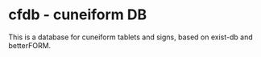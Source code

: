 cfdb - cuneiform DB
======================

This is a database for cuneiform tablets and signs, based on exist-db and betterFORM.
